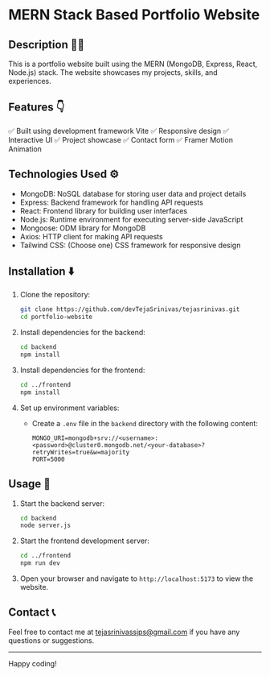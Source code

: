 # MERN Stack Based Portfolio Website

## Description 👩‍💻

This is a portfolio website built using the MERN (MongoDB, Express, React, Node.js) stack. The website showcases my projects, skills, and experiences.

## Features 👇

✅ Built using development framework Vite
✅ Responsive design
✅ Interactive UI
✅ Project showcase
✅ Contact form
✅ Framer Motion Animation

## Technologies Used ⚙️

- MongoDB: NoSQL database for storing user data and project details
- Express: Backend framework for handling API requests
- React: Frontend library for building user interfaces
- Node.js: Runtime environment for executing server-side JavaScript
- Mongoose: ODM library for MongoDB
- Axios: HTTP client for making API requests
- Tailwind CSS: (Choose one) CSS framework for responsive design

## Installation ⬇️

1. Clone the repository:

   ```bash
   git clone https://github.com/devTejaSrinivas/tejasrinivas.git
   cd portfolio-website
   ```

2. Install dependencies for the backend:

   ```bash
   cd backend
   npm install
   ```

3. Install dependencies for the frontend:

   ```bash
   cd ../frontend
   npm install
   ```

4. Set up environment variables:
   - Create a `.env` file in the `backend` directory with the following content:
     ```
     MONGO_URI=mongodb+srv://<username>:<password>@cluster0.mongodb.net/<your-database>?retryWrites=true&w=majority
     PORT=5000
     ```

## Usage 🤖

1. Start the backend server:

   ```bash
   cd backend
   node server.js
   ```

2. Start the frontend development server:

   ```bash
   cd ../frontend
   npm run dev
   ```

3. Open your browser and navigate to `http://localhost:5173` to view the website.

## Contact 📞

Feel free to contact me at [tejasrinivassjps@gmail.com](mailto:tejasrinivassjps@gmail.com) if you have any questions or suggestions.

---

Happy coding!
